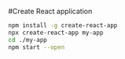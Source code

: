 #Create React application

```bash
npm install -g create-react-app
npx create-react-app my-app
cd ./my-app
npm start --open
```
